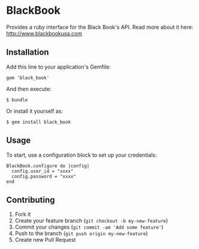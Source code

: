 # BlackBook

Provides a ruby interface for the Black Book's API.
Read more about it here: http://www.blackbookusa.com

## Installation

Add this line to your application's Gemfile:

    gem 'black_book'

And then execute:

    $ bundle

Or install it yourself as:

    $ gem install black_book

## Usage

To start, use a configuration block to set up your credentials:

    BlackBook.configure do |config|
      config.user_id = "xxxx"
      config.password = "xxxx"
    end

## Contributing

1. Fork it
2. Create your feature branch (`git checkout -b my-new-feature`)
3. Commit your changes (`git commit -am 'Add some feature'`)
4. Push to the branch (`git push origin my-new-feature`)
5. Create new Pull Request
